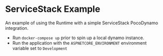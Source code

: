 # ServiceStack Example

An example of using the Runtime with a simple ServiceStack PocoDynamo integration.

* Run `docker-compose up` prior to spin up a local dynamo instance.
* Run the application with the `ASPNETCORE_ENVIRONMENT` environment variable set to `Development`